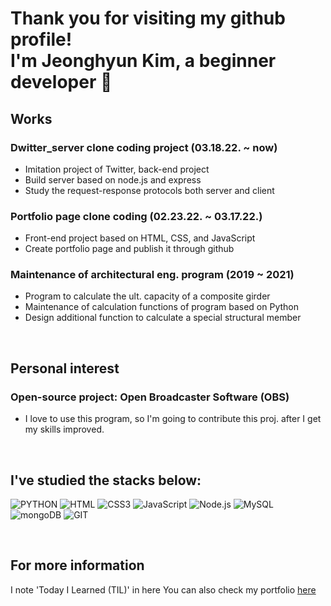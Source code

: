 # Thank you for visiting my github profile! <br> I'm Jeonghyun Kim, a beginner developer 👋

## Works
### Dwitter_server clone coding project (03.18.22. ~ now)
* Imitation project of Twitter, back-end project
* Build server based on node.js and express
* Study the request-response protocols both server and client

### Portfolio page clone coding (02.23.22. ~ 03.17.22.)
* Front-end project based on HTML, CSS, and JavaScript
* Create portfolio page and publish it through github

### Maintenance of architectural eng. program (2019 ~ 2021)
* Program to calculate the ult. capacity of a composite girder
* Maintenance of calculation functions of program based on Python
* Design additional function to calculate a special structural member

<br>

## Personal interest
### Open-source project: Open Broadcaster Software (OBS)
* I love to use this program, so I'm going to contribute this proj. after I get my skills improved.

<br>

## I've studied the stacks below:
![PYTHON](https://img.shields.io/badge/-python-376f9e?style=flat-square&logo=python&logoColor=ffffff)
![HTML](https://img.shields.io/badge/-HTML5-F05032?style=flat-square&logo=HTML5&logoColor=ffffff)
![CSS3](https://img.shields.io/badge/-CSS3-007ACC?style=flat-square&logo=CSS3)
![JavaScript](https://img.shields.io/badge/-JavaScript-black?style=flat-square&logo=javascript&logoColor=%23F7DF1C)
![Node.js](https://img.shields.io/badge/-Node.js-026E00?style=flat-square&logo=node.js&logoColor=ffffff)
![MySQL](https://img.shields.io/badge/-MySQL-1b4260?style=flat-square&logo=MySQL&logoColor=ffffff)
![mongoDB](https://img.shields.io/badge/-mongoDB-2db46a?style=flat-square&logo=mongoDB&logoColor=ffffff)
![GIT](https://img.shields.io/badge/-git-333333?style=flat-square&logo=git)

<br>

## For more information
I note 'Today I Learned (TIL)' in here
You can also check my portfolio [here](https://neppiness.github.io/Portfolio/)
